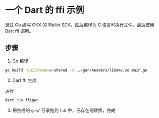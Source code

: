 # 一个 Dart 的 ffi 示例

通过 Go 编写 OKX 的 Wallet SDK，然后编译为 C 语言可执行文件，最后使用 Dart ffi 调用。

## 步骤

1. Go 编译

```bash
go build -buildmode=c-shared -o ../gen/headers/libokx.so main.go
```

2. Dart ffi 生成

运行

```bash
dart run ffigen
```

3. 把生成的 `gen/` 目录拖到 `lib` 中，已存在则替换，完成
